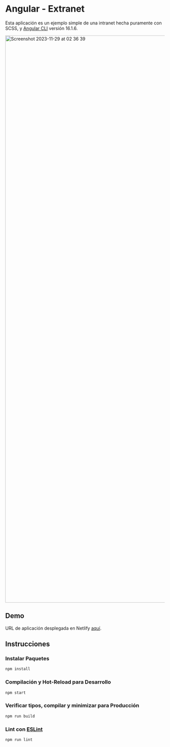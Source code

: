 # Angular - Extranet

Esta aplicación es un ejemplo simple de una intranet hecha puramente con SCSS, y [Angular CLI](https://github.com/angular/angular-cli) versión 16.1.6.

<img width="1787" alt="Screenshot 2023-11-29 at 02 36 39" src="https://github.com/hzdelgado/angular-extranet/assets/88523514/f7587a33-1871-4ecd-806e-17b60acb3814">

## Demo

URL de aplicación desplegada en Netlify [aquí](https://6566e98077730230ca5219cc--dreamy-cupcake-06bddf.netlify.app/).

## Instrucciones

### Instalar Paquetes

```sh
npm install
```

### Compilación y Hot-Reload para Desarrollo

```sh
npm start
```

### Verificar tipos, compilar y minimizar para Producción

```sh
npm run build
```

### Lint con [ESLint](https://eslint.org/)

```sh
npm run lint
```

